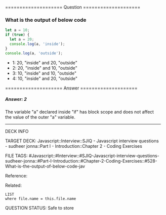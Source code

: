 ==================== Question ====================  

### What is the output of below code

```javascript
let a = 10;
if (true) {
  let a = 20;
  console.log(a, 'inside');
}
console.log(a, 'outside');
```

- 1: 20, "inside" and 20, "outside"
- 2: 20, "inside" and 10, "outside"
- 3: 10, "inside" and 10, "outside"
- 4: 10, "inside" and 20, "outside"  

==================== Answer ====================  

##### Answer: 2

The variable "a" declared inside "if" has block scope and does not affect the
value of the outer "a" variable.

---

DECK INFO

TARGET DECK: Javascript::Interview::SJIQ - Javascript interview questions -
sudheer jonna::Part I - Introduction::Chapter 2 - Coding Exercises

FILE TAGS:
#Javascript::#Interview::#SJIQ-Javascript-interview-questions-sudheer-jonna::#Part-I-Introduction::#Chapter-2-Coding-Exercises::#528-What-is-the-output-of-below-code-jav

Reference:

Related:

```dataview
LIST
where file.name = this.file.name
```

QUESTION STATUS: Safe to store
